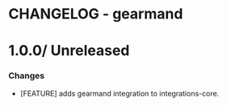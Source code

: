 # CHANGELOG - gearmand

1.0.0/ Unreleased
==================

### Changes

* [FEATURE] adds gearmand integration to integrations-core.

